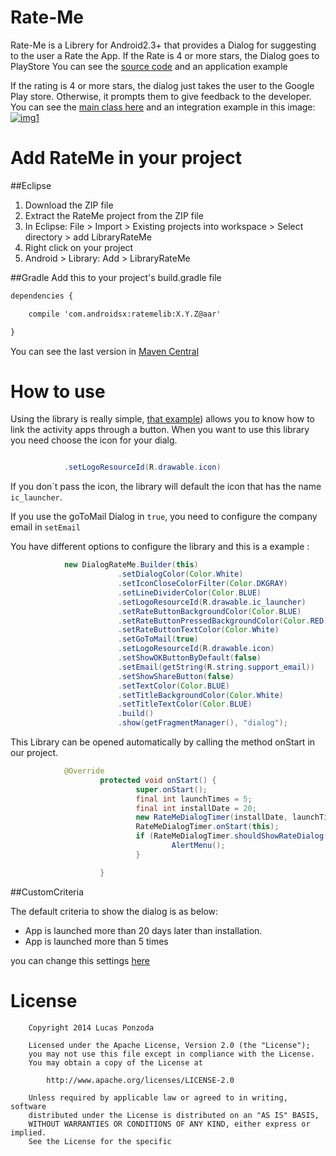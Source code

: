 Rate-Me
=======

Rate-Me is a Librery for Android2.3+ that provides a Dialog for suggesting to the user a Rate the App. If the Rate is 4 or more stars, the Dialog goes to PlayStore
You can see the [source code](https://github.com/androidsx/rate-me/blob/master/LibraryRateMe/src/com/androidsx/rateme/DialogRateMe.java) and an application example

If the rating is 4 or more stars, the dialog just takes the user to the Google Play store. Otherwise, it prompts them to give feedback to the developer.
You can see the [main class here](https://github.com/androidsx/rate-me/blob/master/LibraryRateMe/src/com/androidsx/rateme/DialogRateMe.java) and an integration example in this image:
[![img1](https://raw.githubusercontent.com/androidsx/rate-me/master/images-readme/image.png)]()

Add RateMe in your project
==========================

##Eclipse
1) Download the ZIP file <br>
2) Extract the RateMe project from the ZIP file <br>
3) In Eclipse: File > Import > Existing projects into workspace > Select directory > add LibraryRateMe <br>
4) Right click on your project <br>
5) Android > Library: Add > LibraryRateMe <br>

##Gradle
Add this to your project's build.gradle file
```xml
dependencies {

	compile 'com.androidsx:ratemelib:X.Y.Z@aar'

}
```
You can see the last version in [Maven Central](http://search.maven.org/#search%7Cga%7C1%7Cratemelib)

How to use
==============

Using the library is really simple, [that example](https://github.com/androidsx/rate-me/blob/master/SampleProject/src/com/androidsx/rateme/demo1/SampleProject.java))  allows you to know how to link the activity apps through a button.
When you want to use this library you need choose the icon for your dialg.

```java

			.setLogoResourceId(R.drawable.icon)
```

If you don´t pass the icon, the library will default the icon that has the name `ic_launcher`.

If you use the goToMail Dialog in `true`, you need to configure the company email in `setEmail`

You have different options to configure the library and this is a example :

```java
			new DialogRateMe.Builder(this)
						.setDialogColor(Color.White)
						.setIconCloseColorFilter(Color.DKGRAY)
						.setLineDividerColor(Color.BLUE)
						.setLogoResourceId(R.drawable.ic_launcher)
						.setRateButtonBackgroundColor(Color.BLUE)
						.setRateButtonPressedBackgroundColor(Color.RED)
						.setRateButtonTextColor(Color.White)
						.setGoToMail(true)
						.setLogoResourceId(R.drawable.icon)
						.setShowOKButtonByDefault(false)
						.setEmail(getString(R.string.support_email))
						.setShowShareButton(false)
						.setTextColor(Color.BLUE)
						.setTitleBackgroundColor(Color.White)
						.setTitleTextColor(Color.BLUE)
						.build()
						.show(getFragmentManager(), "dialog");
```

This Library can be opened automatically by calling the method onStart in our project.

```java
			@Override
					protected void onStart() {
							super.onStart();
							final int launchTimes = 5;
							final int installDate = 20;
							new RateMeDialogTimer(installDate, launchTimes);
							RateMeDialogTimer.onStart(this);
							if (RateMeDialogTimer.shouldShowRateDialog(this)) {
									AlertMenu();
							}

					}
```

##CustomCriteria

The default criteria to show the dialog is as below:

* App is launched more than 20 days later than installation.
* App is launched more than 5 times

you can change this settings [here](https://github.com/androidsx/rate-me/blob/master/SampleProject/src/com/androidsx/rateme/demo1/SampleProject.java)

License
=======

		Copyright 2014 Lucas Ponzoda

		Licensed under the Apache License, Version 2.0 (the "License");
		you may not use this file except in compliance with the License.
		You may obtain a copy of the License at

			http://www.apache.org/licenses/LICENSE-2.0

		Unless required by applicable law or agreed to in writing, software
		distributed under the License is distributed on an "AS IS" BASIS,
		WITHOUT WARRANTIES OR CONDITIONS OF ANY KIND, either express or implied.
		See the License for the specific
